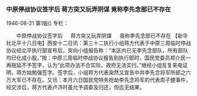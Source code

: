 ### 中原停战协议签字后  蒋方突又玩弄阴谋  竟称李先念部已不存在

1946-08-21
第1版()
专栏：

　　中原停战协议签字后
　  蒋方突又玩弄阴谋
　  竟称李先念部已不存在
    【新华社北平十八日电】西安十二日讯：第三十二执行小组蒋方代表于中原三周临时停战协议经北平执行部宣布后，突向小组报告称：“本区内已无李先念部队，所有部队均已化成小股。”按：中原三周临时停战协议报告到执行部时，国民党委员郑介民一再拖延不予签字，认为“此项办法不合实际，政府无法实行。”继经小组反复来电证明，蒋方始勉强签字。签字后，小组蒋方代表突然又宣告中共李先念将军所部之六万大军已不存在。又讯：本月六日国民党特务抢劫李先念将军的代表周子健事件，经交涉后，蒋方代表卢济时虽允予调查及归还，但迄无结果。
